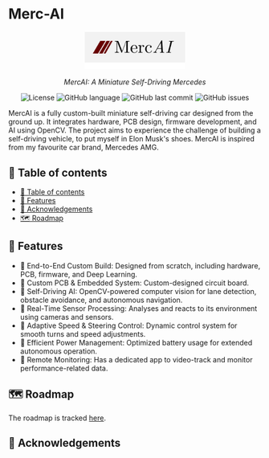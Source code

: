 # Merc-AI

<p align="center">
  <a href="https://github.com/daniel-akproh/Merc-AI">
    <img src="MercAI-logo.png" alt="MercAI Logo" style="width:200px;" />
  </a>
</p>

<div align="center">

_MercAI: A Miniature Self-Driving Mercedes_

![License](https://img.shields.io/badge/License-MIT-green.svg)
![GitHub language](https://img.shields.io/github/languages/top/daniel-akproh/Merc-AI)
![GitHub last commit](https://img.shields.io/github/last-commit/daniel-akproh/Merc-AI)
![GitHub issues](https://img.shields.io/github/issues/daniel-akproh/Merc-AI)




</div>

MercAI is a fully custom-built miniature self-driving car designed from the ground up. It integrates hardware, PCB design, firmware development, and AI using OpenCV. The project aims to experience the challenge of building a self-driving vehicle, to put myself in Elon Musk's shoes. MercAI is inspired from my favourite car brand, Mercedes AMG.

## 📖 Table of contents

- [📖 Table of contents](#-table-of-contents)
- [🌳 Features](#-features)
- [🙇 Acknowledgements](#-acknowledgements)
- [🗺️ Roadmap](#️-roadmap)

## 🌳 Features

- 🚗 End-to-End Custom Build: Designed from scratch, including hardware, PCB, firmware, and Deep Learning.
- 🚗 Custom PCB & Embedded System: Custom-designed circuit board.
- 🚗 Self-Driving AI: OpenCV-powered computer vision for lane detection, obstacle avoidance, and autonomous navigation.
- 🚗 Real-Time Sensor Processing: Analyses and reacts to its environment using cameras and sensors.
- 🚗 Adaptive Speed & Steering Control: Dynamic control system for smooth turns and speed adjustments.
- 🚗 Efficient Power Management: Optimized battery usage for extended autonomous operation.
- 🚗 Remote Monitoring: Has a dedicated app to video-track and monitor performance-related data.

## 🗺️ Roadmap

The roadmap is tracked [here](https://github.com/daniel-akproh/Merc-AI/issues).


## 🙇 Acknowledgements

